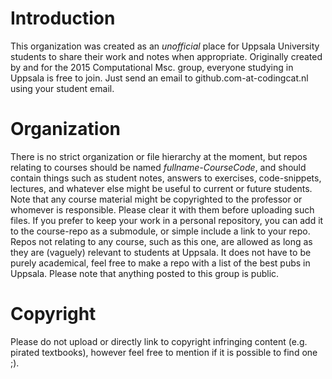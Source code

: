 # Introduction
  This organization was created as an *unofficial* place for Uppsala University students to share their work and notes when appropriate. Originally created by and for the 2015 Computational Msc. group, everyone studying in Uppsala is free to join. Just send an email to github.com-at-codingcat.nl using your student email.
# Organization
  There is no strict organization or file hierarchy at the moment, but repos relating to courses should be named *fullname-CourseCode*, and should contain things such as student notes, answers to exercises, code-snippets, lectures, and whatever else might be useful to current or future students. Note that any course material might be copyrighted to the professor or whomever is responsible. Please clear it with them before uploading such files.
  If you prefer to keep your work in a personal repository, you can add it to the course-repo as a submodule, or simple include a link to your repo. 
  Repos not relating to any course, such as this one, are allowed as long as they are (vaguely) relevant to students at Uppsala. It does not have to be purely academical, feel free to make a repo with a list of the best pubs in Uppsala.
  Please note that anything posted to this group is public.

# Copyright
 Please do not upload or directly link to copyright infringing content (e.g. pirated  textbooks), however feel free to mention if it is possible to find one ;).
<!---TODO: Add a bit about how to use Github/git, inquire about the distribution rights on assigments, examples.-->
